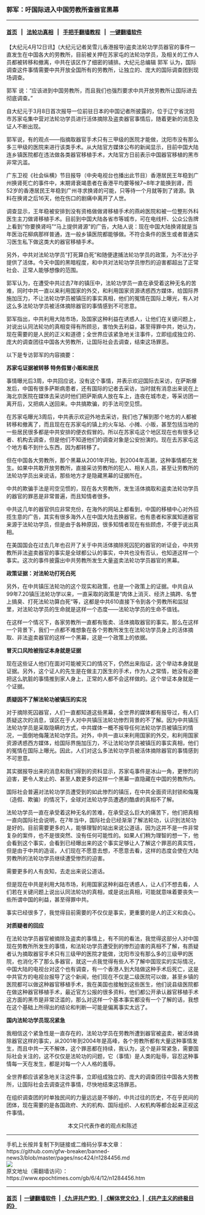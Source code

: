 ### 郭军：吁国际进入中国劳教所查器官黑幕
------------------------

#### [首页](https://github.com/gfw-breaker/banned-news3/blob/master/README.md) &nbsp;&nbsp;|&nbsp;&nbsp; [法轮功真相](https://github.com/begood0513/basic/blob/master/README.md)  &nbsp;&nbsp;|&nbsp;&nbsp; [手把手翻墙教程](https://github.com/gfw-breaker/guides/wiki)  &nbsp;&nbsp;|&nbsp;&nbsp; [一键翻墙软件](https://github.com/gfw-breaker/nogfw/blob/master/README.md)  



<div><p>
 【大纪元4月12日讯】(大纪元记者吴雪儿香港报导)盗卖法轮功学员器官的事件一直发生在中国各大的劳教所，目前被关押在苏家屯的法轮功学员，及相关的工作人员都被转移和撤离，中共在该区作了细密的铺排。大纪元总编辑
 <ok href="https://www.epochtimes.com/gb/tag/%E9%83%AD%E5%86%9B.html">
  郭军
 </ok>
 认为，国际调查这件事情需要中共开放全国所有的劳教所，让独立的、庞大的国际调查团到现场调查。
</p>
<p>
 <ok href="https://www.epochtimes.com/gb/tag/%E9%83%AD%E5%86%9B.html">
  郭军
 </ok>
 说：“应该进到中国劳教所，而且我们也强烈要求中共开放劳教所让国际进去彻底调查。”
</p>
<p>
 自大纪元于3月8日首次报导一位前驻日本的中国记者所披露的，位于辽宁省沈阳市苏家屯集中营对法轮功学员进行活体摘除及盗卖器官事情后，随着更新的消息及证人不断出现。
</p>
<p>
 郭军说，有的观点——指摘取器官手术只有三甲级的医院才能做，沈阳市没有那么多三甲级的医院来进行该类手术。从大陆官方媒体公布的新闻显示，目前中国大陆连乡镇医院都在违法做各类器官移植手术，大陆官方日前表示中国器官移植的黑市非常汎滥。
</p>
<p>
 广东卫视《社会纵横》节目报导（中央电视台也播出此节目）香港居民王年稳到广州换肾死亡的事件中，末期肾衰竭患者在香港平均要等候7~8年才能换到肾，而52岁的香港居民王年稳到广州寻求换肾的可能，只等待一个月就等到了肾源。孰料在换肾之后16天，他在伤口的剧痛中离开了人世。
</p>
<p>
 调查显示，王年稳被安排到没有资格做做肾移植手术的燕岭医院和被一位整形外科医生主刀做肾移植手术。目前到中国大陆各省市等城市，可在电线杆、公众公告牌上看到“你要换肾吗”“马上提供肾源”的广告，大陆人说：现在中国大陆换肾就是当年医治花柳病那样普通，连一般乡镇医院都能够做。不符合条件的医生或者普通实习医生私下做这类大的器官移植手术。
</p>
<p>
 另外，中共对法轮功学员“打死算白死”和随便逮捕法轮功学员的政策，为不法分子提供了活体。今天中国的黑暗程度，和中共对法轮功学员惨烈的迫害都超出了正常社会、正常人能够想像的范围。
</p>
<p>
 郭军认为，在遭受中共过去7年的镇压中，法轮功学员一直在承受着这种无名的苦难，同时中共一直以来利用国家的外交，和利用国家资源诱惑西方媒体，给国际界施加压力，不让法轮功学员被镇压的事实真相，他们的冤情在国际上曝光，有人对这么多法轮功学员被活体摘除器官的事情感到不可思意。
</p>
<p>
 郭军指出，中共利用大陆市场，及国家这种利益在诱惑人，让他们在关键问题上，对说出认同法轮功的真相变得有所顾忌，害怕失去利益，甚至得罪中共，她认为，现在需要的是人民的正义和道德；全世界应该紧急地关注事件，立即组成独立的、庞大的调查团往中国各大劳教所，让国际社会去调查，结束这场罪恶。
</p>
<p>
 以下是专访郭军的内容摘要：
</p>
<p>
 <b>
  苏家屯证据被转移 特务假冒小贩和居民
 </b>
</p>
<p>
 事情曝光后3周，中共回应说，没有这个事情，并表示欢迎国际去采访，在萨斯爆发后，中国有很多萨斯病患者，还有国际的记者去采访，当时就有消息出来说在上海北京医院在媒体去采访时他们把萨斯病人放在车上，连夜在城市走，等采访团一离开后，又把病人送回来。中共搞欺骗，的手法司空见惯。
</p>
<p>
 在苏家屯曝光3周后，中共表示欢迎外地去采访，我们也了解到那个地方的人都被转移和撤离了，而且现在在苏家屯的镇上的火车站、小摊、小贩，甚至包括当地的一些居民很多都是中共安排的便衣假冒的。所以在苏家屯这个地区现在也有很多记者、机构去调查，但是他们不知道他们的调查对象是公安扮演的。现在去苏家屯这个地方看不到什么东西，因为都转移了。
</p>
<p>
 但在中国各大劳教所，那个黑幕从2001年开始，到2004年高潮，这种事情都在发生。如果中共敢开放劳教所，直接采访劳教所的犯人、相关人员，甚至让劳教所的法轮功学员出来说话，那些地方才是隐藏黑幕的证据所在。
</p>
<p>
 中共的欺骗手法是司空见惯的，现在各大劳教所，发生活体摘取和盗卖法轮功学员的器官的罪恶是非常普遍，而且知情者很多。
</p>
<p>
 中共这几年的器官供应非常充份，在海外的网站上都看到，中国的移植中心对外招揽生意的广告，其实有很多海外人在中国大陆去换器官。也有患者和家属知道器官来源于法轮功学员，但是由于各种原因，很多知情者现在有些顾虑，不便于说出真相。
</p>
<p>
 在美国国会在过去几年也召开了关于中共活体摘除死囚犯的器官的听证会，中共劳教所非法盗卖器官的事实是全球都公认的事实，中共也没有否认，也知道这样一个事实。这次的事件披露出中共劳教所发生大量盗卖法轮功学员器官的黑幕。
</p>
<p>
 <b>
  政策证据：对法轮功打死白死
 </b>
</p>
<p>
 另外，在中共镇压法轮功的这个现实和政策，也是一个政策上的证据。中共自从99年7.20镇压法轮功学以来，一直采取的政策是“肉体上消灭、经济上搞跨、名誉上搞臭、打死法轮功算白死”等，这都是中共610直接下令到各个劳教所和监狱里，对法轮功学员的生命就是这样一个态度——法轮功学员的生命不值钱。
</p>
<p>
 在这样一个情况下，各家劳教所一直都有贩卖、活体摘取器官的事实。那么在这样一个背景下，我们一点都不难想象在各个劳教所发生在法轮功学员身上的活体摘取、非法盗卖器官的这样一个黑幕，这是一个政策上的依据。
</p>
<p>
 <b>
  冒灭口风险被指证本身就是证据
 </b>
</p>
<p>
 现在这些证人他们在面对可能被灭口的情况下，仍然出来指证，这个举动本身就是证据。另外，这个证人的先生是在做主刀医生的手术，作为人之常情，她没有必要把这么肮脏的事情推到家人身上，正常的人都不会这样做的。这个举证本身就是一个证据。
</p>
<p>
 <b>
  质疑因不了解法轮功被镇压的实况
 </b>
</p>
<p>
 对于摘除死囚器官，人们一直都知道这些黑幕，全世界的媒体都有报导过，有人们质疑这次的消息，误区在于人对中共镇压法轮功惨烈背景的不了解。因为中共镇压法轮功学员是采取隐瞒的方式，中共媒体一概不报导任何法轮功学员被镇压的情况，一面倒地侮蔑法轮功学员。对外，中共一直以来利用国家的外交，和利用国家资源诱惑西方媒体，给国际界施加压力，不让法轮功学员被镇压的事实真相，他们的冤情在国际上曝光。因此，人们对这么多法轮功学员被活体摘除器官的事情感到不可思意。
</p>
<p>
 其实据报导出来的消息和我们得到的资料显示，苏家屯事件是冰山一角，更惨烈的迫害，更令人发止的、甚至人数更多的这样一个黑幕一直隐藏在中国的劳教所内。
</p>
<p>
 国际社会普遍对法轮功学员遭受到的如此惨烈的镇压，在中共全面资讯封锁和侮蔑（造假、欺骗）的情况下，全球对法轮功学员遭遇的酷虐的真相不了解。
</p>
<p>
 法轮功学员一直在承受着这种无名的苦难，在承受这么巨大的痛苦下，他们把真相一直向国际社会说明，在7年当中，国际社会已经渐渐了解法轮功，认识到法轮功是好的。目前需要更多的人，能够理智的站出来说公道话，因为这并不是一件非常复杂的案件，也不是很突然、没有任何可能性的。如果人们稍为理智的想一下，他会看到这个事实，会看到已经曝出来的这个事实足够让人了解这个罪恶的真实性，但是由于中共的造谣，人们现在不愿意去想，不愿意去看，这样的态度会使在大陆劳教所的法轮功学员继续遭受惨烈的迫害。
</p>
<p>
 需要更多的人有良知，去走出来说公道话。
</p>
<p>
 但是现在中共是利用大陆市场，利用国家这种利益在诱惑人，让人们不想去看，人们若在关键问题上说出认同法轮功的真相，或是说出真相，可能就意味着要丧失一些所谓中国的利益，甚至得罪中共。
</p>
<p>
 事实已经很多了，我觉得目前需要的不仅仅是事实，更重要的是人的正义和良心。
</p>
<p>
 <b>
  对质疑者的回应
 </b>
</p>
<p>
 在法轮功学员器官被摘除及盗卖的事情上，有不同的看法，我觉得这部分人对中国现在劳教所所发生的事情，和法轮功学员遭受到的惨烈迫害的真相不了解，有质疑者认为摘取器官手术只有三级甲的医院才能做，沈阳市没有那么多的三级甲的医院，也消化不了那么多器官，就这一点我觉得有些人不了解中国现实的实际情况，中国大陆的电视台对这个也有调查，有一个香港人到大陆做这种手术后死亡，这是中共官方的电视台报导了这个新闻，他们现在不仅是二级医院可以做，甚至乡镇的医院都可以做这种器官移植手术，我在美国也接触到这些医生，他们说县级医院都在做这种器官移植手术，最近官方公报的很多资料，他们都公开承认器官移植手术这方面的黑市是非常泛滥的，那么对这样一个基本事实都没有一个了解的话，我想在这个基础上所得出的结论和判断—可能是偏离事实太远了。
</p>
<p>
 <b>
  国内法轮功学员现况紧急
 </b>
</p>
<p>
 我相信这个紧急性是一直存在的，法轮功学员在劳教所遭到器官被盗卖，被活体摘除器官这样的事实，从2001年到2004年是高峰，各个劳教所都有大量这种事情发生，而且中共一天不解体，这个罪恶都在持续，我认为，这个是非常紧急，需要国际社会关注的，这不仅仅是法轮功的问题，它（事情）是人类的耻辱，容忍这种事情每一天在发生，都是对每一个人人格的羞辱。
</p>
<p>
 全世界都应该紧急地关注这件事，立即组成独立的、庞大的调查团往中国各大劳教所，让国际社会去调查这件事情，尽快地结束这场罪恶。
</p>
<p>
 在组织调查团的时单独民间的力量远远是不够的，中共过往的历史，不在乎民间的团体，现在需要的是各国政府、大的机构、国际组织、人权机构等都合起来正视这件事情。
 <font color="#ffffff">
  (http://www.dajiyuan.com)
 </font>
 <br/>
 <center>
  <font class="GY13">
   本文只代表作者的观点和陈述
  </font>
 </center>
</p>
</div>
<hr/>
手机上长按并复制下列链接或二维码分享本文章：<br/>
https://github.com/gfw-breaker/banned-news3/blob/master/pages/nsc424/n1284456.md <br/>
<a href='https://github.com/gfw-breaker/banned-news3/blob/master/pages/nsc424/n1284456.md'><img src='https://github.com/gfw-breaker/banned-news3/blob/master/pages/nsc424/n1284456.md.png'/></a> <br/>
原文地址（需翻墙访问）：https://www.epochtimes.com/gb/6/4/12/n1284456.htm


------------------------
#### [首页](https://github.com/gfw-breaker/banned-news3/blob/master/README.md) &nbsp;|&nbsp; [一键翻墙软件](https://github.com/gfw-breaker/nogfw/blob/master/README.md) &nbsp;| [《九评共产党》](https://github.com/gfw-breaker/9ping.md/blob/master/README.md#九评之一评共产党是什么) | [《解体党文化》](https://github.com/gfw-breaker/jtdwh.md/blob/master/README.md) | [《共产主义的终极目的》](https://github.com/gfw-breaker/gczydzjmd.md/blob/master/README.md)


<img src='http://gfw-breaker.win/banned-news3/pages/nsc424/n1284456.md' width='0px' height='0px'/>
